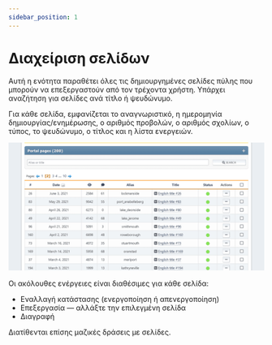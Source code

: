 ```yaml
---
sidebar_position: 1
---
```


# Διαχείριση σελίδων
Αυτή η ενότητα παραθέτει όλες τις δημιουργημένες σελίδες πύλης που μπορούν να επεξεργαστούν από τον τρέχοντα χρήστη. Υπάρχει αναζήτηση για σελίδες ανά τίτλο ή ψευδώνυμο.

Για κάθε σελίδα, εμφανίζεται το αναγνωριστικό, η ημερομηνία δημιουργίας/ενημέρωσης, ο αριθμός προβολών, ο αριθμός σχολίων, ο τύπος, το ψευδώνυμο, ο τίτλος και η λίστα ενεργειών.

![Διαχείριση σελίδων](manage_pages.png)

Οι ακόλουθες ενέργειες είναι διαθέσιμες για κάθε σελίδα:
* Εναλλαγή κατάστασης (ενεργοποίηση ή απενεργοποίηση)
* Επεξεργασία — αλλάξτε την επιλεγμένη σελίδα
* Διαγραφή

Διατίθενται επίσης μαζικές δράσεις με σελίδες.